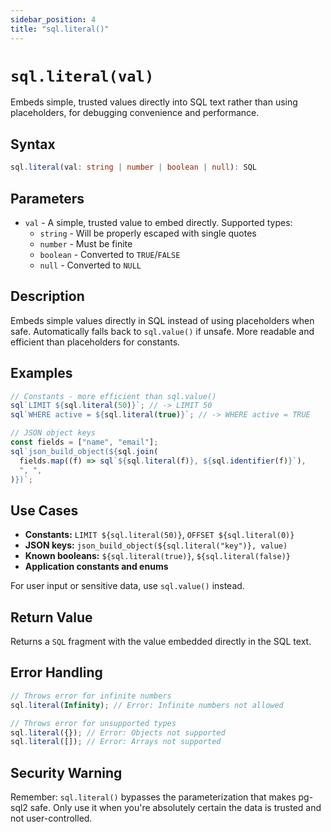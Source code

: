 ```yaml
---
sidebar_position: 4
title: "sql.literal()"
---
```


# `sql.literal(val)`

Embeds simple, trusted values directly into SQL text rather than using placeholders, for debugging convenience and performance.

## Syntax

```typescript
sql.literal(val: string | number | boolean | null): SQL
```

## Parameters

- `val` - A simple, trusted value to embed directly. Supported types:
  - `string` - Will be properly escaped with single quotes
  - `number` - Must be finite
  - `boolean` - Converted to `TRUE`/`FALSE`
  - `null` - Converted to `NULL`

## Description

Embeds simple values directly in SQL instead of using placeholders when safe. Automatically falls back to `sql.value()` if unsafe. More readable and efficient than placeholders for constants.

## Examples

```js
// Constants - more efficient than sql.value()
sql`LIMIT ${sql.literal(50)}`; // -> LIMIT 50
sql`WHERE active = ${sql.literal(true)}`; // -> WHERE active = TRUE

// JSON object keys
const fields = ["name", "email"];
sql`json_build_object(${sql.join(
  fields.map((f) => sql`${sql.literal(f)}, ${sql.identifier(f)}`),
  ", ",
)})`;
```

## Use Cases

- **Constants:** `LIMIT ${sql.literal(50)}`, `OFFSET ${sql.literal(0)}`
- **JSON keys:** `json_build_object(${sql.literal("key")}, value)`
- **Known booleans:** `${sql.literal(true)}`, `${sql.literal(false)}`
- **Application constants and enums**

For user input or sensitive data, use `sql.value()` instead.

## Return Value

Returns a `SQL` fragment with the value embedded directly in the SQL text.

## Error Handling

```js
// Throws error for infinite numbers
sql.literal(Infinity); // Error: Infinite numbers not allowed

// Throws error for unsupported types
sql.literal({}); // Error: Objects not supported
sql.literal([]); // Error: Arrays not supported
```

## Security Warning

Remember: `sql.literal()` bypasses the parameterization that makes pg-sql2 safe. Only use it when you're absolutely certain the data is trusted and not user-controlled.
